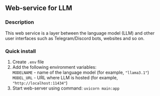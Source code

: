 ## Web-service for LLM

### Description
This web service is a layer between the language model (LLM) and other user interfaces such as Telegram/Discord bots, websites and so on. 

### Quick install

1. Create `.env` file
2. Add the following environment variables:\
`MODELNAME` - name of the language model (for example, `"llama3.1"`)\
`MODEL_URL` - URL where LLM is hosted (for example, `"http://localhost:11434"`)
3. Start web-server using command: `uvicorn main:app`
